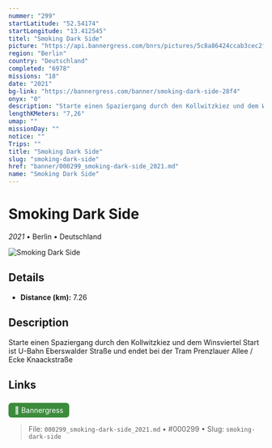 ```yaml
---
nummer: "299"
startLatitude: "52.54174"
startLongitude: "13.412545"
titel: "Smoking Dark Side"
picture: "https://api.bannergress.com/bnrs/pictures/5c8a86424ccab3cec2fdadb28b4c2f95"
region: "Berlin"
country: "Deutschland"
completed: "6978"
missions: "18"
date: "2021"
bg-link: "https://bannergress.com/banner/smoking-dark-side-28f4"
onyx: "0"
description: "Starte einen Spaziergang durch den Kollwitzkiez und dem Winsviertel\nStart ist U-Bahn Eberswalder Straße und endet bei der Tram Prenzlauer Allee / Ecke Knaackstraße"
lengthKMeters: "7,26"
umap: ""
missionDay: ""
notice: ""
Trips: ""
title: "Smoking Dark Side"
slug: "smoking-dark-side"
href: "banner/000299_smoking-dark-side_2021.md"
name: "Smoking Dark Side"
---
```

# Smoking Dark Side

*2021* • Berlin • Deutschland

![Smoking Dark Side](https://api.bannergress.com/bnrs/pictures/5c8a86424ccab3cec2fdadb28b4c2f95)



## Details
- **Distance (km):** 7.26






## Description
Starte einen Spaziergang durch den Kollwitzkiez und dem Winsviertel
Start ist U-Bahn Eberswalder Straße und endet bei der Tram Prenzlauer Allee / Ecke Knaackstraße



## Links
<a href="https://bannergress.com/banner/smoking-dark-side-28f4" style="display:inline-block;margin:6px 8px 0 0;padding:6px 12px;background:#3c8b3c;color:#fff;text-decoration:none;border-radius:6px;">🔗 Bannergress</a>




> File: `000299_smoking-dark-side_2021.md` • #000299 • Slug: `smoking-dark-side`
